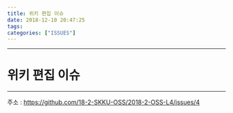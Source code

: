 ```yaml
---
title: 위키 편집 이슈
date: 2018-12-10 20:47:25
tags:
categories: ["ISSUES"]
---
```


	
*******************************************************

# 위키 편집 이슈
---
주소 : https://github.com/18-2-SKKU-OSS/2018-2-OSS-L4/issues/4
